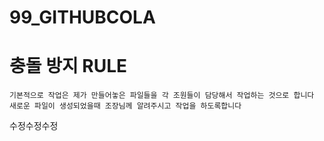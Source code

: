 # 99_GITHUBCOLA

# 충돌 방지 RULE
```
기본적으로 작업은 제가 만들어놓은 파일들을 각 조원들이 담당해서 작업하는 것으로 합니다
새로운 파일이 생성되었을때 조장님께 알려주시고 작업을 하도록합니다
```
수정수정수정
